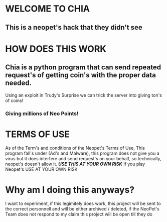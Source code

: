 # WELCOME TO CHIA
## This is a neopet's hack that they didn't see

# HOW DOES THIS WORK
## Chia is a python program that can send repeated request's of getting coin's with the proper data needed.
Using an exploit in Trudy's Surprise we can trick the server into giving ton's of coins!
### Giving millions of Neo Points!

# TERMS OF USE
As of the Term's and conditions of the Neopet's Terms of Use, This program fall's under (Ad's and Malware), this program does not give you a virus but it does interfere and send request's on your behalf, so technically, neopet's doesn't allow it.
***USE THIS AT YOUR OWN RISK***
If you play Neopet's USE AT YOUR OWN RISK

# Why am I doing this anyways?
I want to experiment, if this legimitely does work, this project will be sent to the correct personnell and will be either archived / deleted, if the NeoPet's Team does not respond to my claim this project will be open till they do
